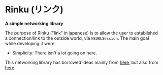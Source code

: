 # Rinku (リンク)
**A simple networking library**

The purpose of Rinku ("link" in japanese) is to allow the user to established a connection/link to the outside world, via  `NSURLSession`. The main goal while developing it were:

* Simplicity: There isn't a lot going on here.

This networking library has borrowed ideas mainly from [here](https://github.com/chriseidhof/github-issues), but also from [here](https://github.com/Alamofire/Alamofire/). 
